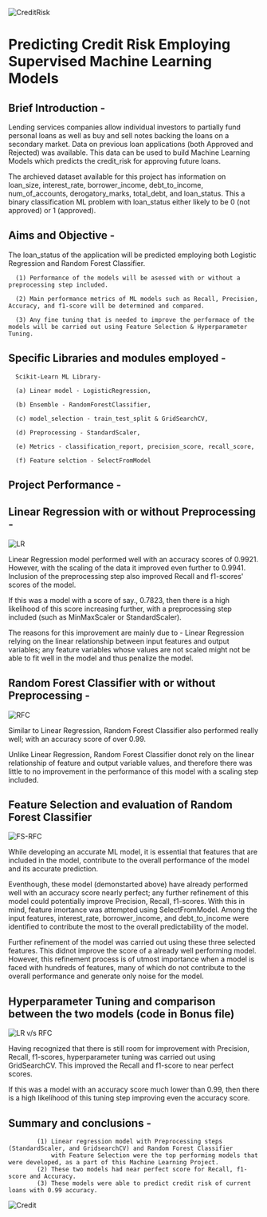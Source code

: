 
![CreditRisk](https://github.com/fbrowther/Supervised_ML_Models-Predicting_Credit_Risk/blob/main/Screenshots/creditrisk.jpeg)
# Predicting Credit Risk Employing Supervised Machine Learning Models

## Brief Introduction -
Lending services companies allow individual investors to partially fund personal loans as well as buy and sell notes backing the loans on a secondary market. Data on previous loan applications (both Approved and Rejected) was available. This data can be used to build Machine Learning Models which predicts the credit_risk for approving future loans. 

The archieved dataset available for this project has information on loan_size, interest_rate, borrower_income, debt_to_income, num_of_accounts,	derogatory_marks, total_debt, and loan_status. This a binary classification ML problem with loan_status either likely to be 0 (not approved) or 1 (approved).

## Aims and Objective -
The loan_status of the application will be predicted employing both Logistic Regression and Random Forest Classifier.

      (1) Performance of the models will be asessed with or without a preprocessing step included.
     
      (2) Main performance metrics of ML models such as Recall, Precision, Accuracy, and f1-score will be determined and compared.
  
      (3) Any fine tuning that is needed to improve the performace of the models will be carried out using Feature Selection & Hyperparameter Tuning.
  
## Specific Libraries and modules employed - 
      
      Scikit-Learn ML Library- 
  
      (a) Linear model - LogisticRegression, 
      
      (b) Ensemble - RandomForestClassifier,
      
      (c) model_selection - train_test_split & GridSearchCV,
      
      (d) Preprocessing - StandardScaler,
      
      (e) Metrics - classification_report, precision_score, recall_score,
      
      (f) Feature selction - SelectFromModel

## Project Performance -
## Linear Regression with or without Preprocessing -
![LR](https://github.com/fbrowther/Supervised_ML_Models-Predicting_Credit_Risk/blob/main/Screenshots/new_LR.png)


Linear Regression model performed well with an accuracy scores of 0.9921. However, with the scaling of the data it improved even further to 0.9941. Inclusion of the preprocessing step also improved Recall and f1-scores' scores of the model.

If this was a model with a score of say., 0.7823, then there is a high likelihood of this score increasing further, with a preprocessing step included (such as MinMaxScaler or StandardScaler).

The reasons for this improvement are mainly due to - Linear Regression relying on the linear relationship between input features and output variables; any feature variables whose values are not scaled might not be able to fit well in the model and thus penalize the model.

## Random Forest Classifier with or without Preprocessing -
![RFC](https://github.com/fbrowther/Supervised_ML_Models-Predicting_Credit_Risk/blob/main/Screenshots/RFC.png)

Similar to Linear Regression, Random Forest Classifier also performed really well; with an accuracy score of over 0.99.

Unlike Linear Regression, Random Forest Classifier donot rely on the linear relationship of feature and output variable values, and therefore there was little to no improvement in the performance of this model with a scaling step included.

## Feature Selection and evaluation of Random Forest Classifier
![FS-RFC](https://github.com/fbrowther/Supervised_ML_Models-Predicting_Credit_Risk/blob/main/Screenshots/Feature%20Selection%20-%20scores.png)

While developing an accurate ML model, it is essential that features that are included in the model, contribute to the overall performance of the model and its accurate prediction. 

Eventhough, these model (demonstarted above) have already performed well with an accuracy score nearly perfect; any further refinement of this model could potentially improve Precision, Recall, f1-scores. With this in mind, feature imortance was attempted using SelectFromModel. Among the input features, interest_rate, borrower_income, and debt_to_income were identified to contribute the most to the overall predictability of the model.

Further refinement of the model was carried out using these three selected features. This didnot improve the score of a already well performing model. However, this refinement process is of utmost importance when a model is faced with hundreds of features, many of which do not contribute to the overall performance and generate only noise for the model.  

## Hyperparameter Tuning and comparison between the two models (code in Bonus file)
![LR v/s RFC](https://github.com/fbrowther/Supervised_ML_Models-Predicting_Credit_Risk/blob/main/Screenshots/Hyperparameter.png)

Having recognized that there is still room for improvement with Precision, Recall, f1-scores, hyperparameter tuning was carried out using GridSearchCV. This improved the Recall and f1-score to near perfect scores. 

If this was a model with an accuracy score much lower than 0.99, then there is a high likelihood of this tuning step improving even the accuracy score.

## Summary and conclusions -
            (1) Linear regression model with Preprocessing steps (StandardScaler, and GridsearchCV) and Random Forest Classifier 
                with Feature Selection were the top performing models that were developed, as a part of this Machine Learning Project.
            (2) These two models had near perfect score for Recall, f1-score and Accuracy.
            (3) These models were able to predict credit risk of current loans with 0.99 accuracy.
            

![Credit](https://github.com/fbrowther/Supervised_ML_Models-Predicting_Credit_Risk/blob/main/Screenshots/Credit.jpeg)
